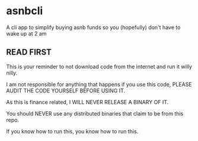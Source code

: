 # asnbcli

A cli app to simplify buying asnb funds so you (hopefully) don't have to wake up at 2 am

## READ FIRST

This is your reminder to not download code from the internet and run it willy nilly. 

I am not responsible for anything that happens if you use this code, PLEASE AUDIT THE CODE YOURSELF BEFORE USING IT.

As this is finance related, I WILL NEVER RELEASE A BINARY OF IT. 

You should NEVER use any distributed binaries that claim to be from this repo.

If you know how to run this, you know how to run this.
